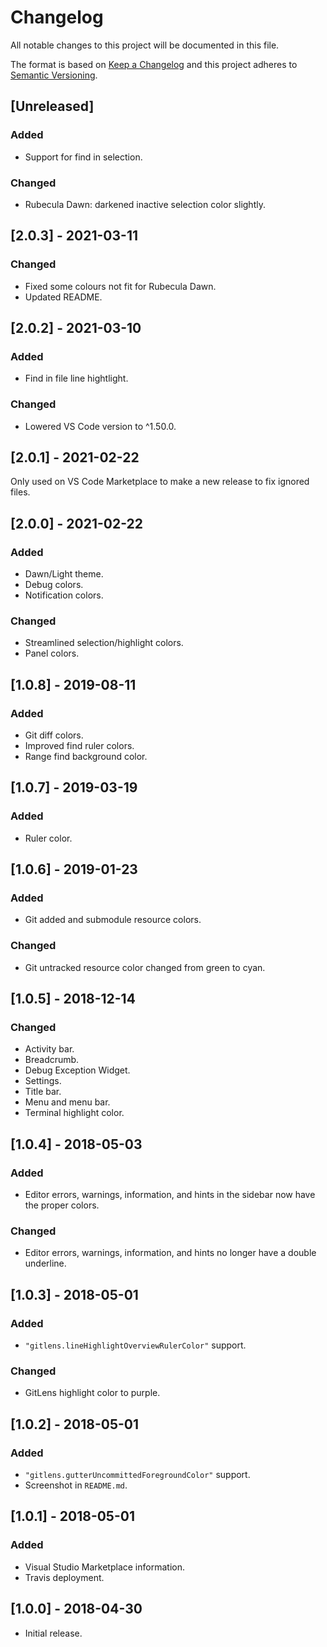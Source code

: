 # Changelog

All notable changes to this project will be documented in this file.

The format is based on [Keep a Changelog](http://keepachangelog.com/en/1.0.0/)
and this project adheres to [Semantic Versioning](http://semver.org/spec/v2.0.0.html).

## [Unreleased]

### Added
- Support for find in selection.

### Changed
- Rubecula Dawn: darkened inactive selection color slightly.

## [2.0.3] - 2021-03-11

### Changed
- Fixed some colours not fit for Rubecula Dawn.
- Updated README.

## [2.0.2] - 2021-03-10

### Added
- Find in file line hightlight.

### Changed
- Lowered VS Code version to ^1.50.0.

## [2.0.1] - 2021-02-22

Only used on VS Code Marketplace to make a new release to fix ignored files.

## [2.0.0] - 2021-02-22

### Added
- Dawn/Light theme.
- Debug colors.
- Notification colors.

### Changed
- Streamlined selection/highlight colors.
- Panel colors.

## [1.0.8] - 2019-08-11

### Added
- Git diff colors.
- Improved find ruler colors.
- Range find background color.

## [1.0.7] - 2019-03-19

### Added
- Ruler color.

## [1.0.6] - 2019-01-23

### Added
- Git added and submodule resource colors.

### Changed
- Git untracked resource color changed from green to cyan.

## [1.0.5] - 2018-12-14

### Changed

- Activity bar.
- Breadcrumb.
- Debug Exception Widget.
- Settings.
- Title bar.
- Menu and menu bar.
- Terminal highlight color.

## [1.0.4] - 2018-05-03

### Added
- Editor errors, warnings, information, and hints in the sidebar now have the proper colors.

### Changed
- Editor errors, warnings, information, and hints no longer have a double underline.

## [1.0.3] - 2018-05-01

### Added
- `"gitlens.lineHighlightOverviewRulerColor"` support.

### Changed
- GitLens highlight color to purple.

## [1.0.2] - 2018-05-01

### Added
- `"gitlens.gutterUncommittedForegroundColor"` support.
- Screenshot in `README.md`.

## [1.0.1] - 2018-05-01

### Added
- Visual Studio Marketplace information.
- Travis deployment.

## [1.0.0] - 2018-04-30

- Initial release.
